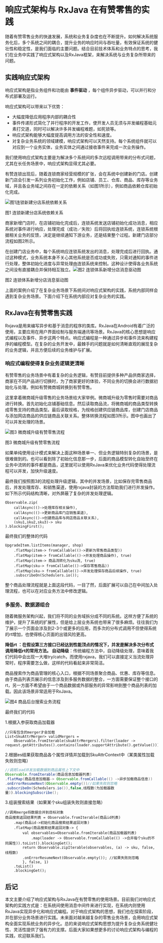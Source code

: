 # 响应式架构与 RxJava 在有赞零售的实践

随着有赞零售业务的快速发展，系统和业务复杂度也在不断提升。如何解决系统服务化后，多个系统之间的耦合，提升业务的响应时间与吞吐量，有效保证系统的健壮性和稳定性，是我们面临的主要问题。结合目前技术体系和业务特点的思考，我们在业务中实践了响应式架构以及RxJava框架，来解决系统与业务复杂所带来的问题。

## 实践响应式架构

响应式架构是指业务组件和功能由 **事件驱动** ，每个组件异步驱动，可以并行和分布式部署及运行。

响应式架构可以带来以下优势：

- 大幅度降低应用程序内部的耦合性
- 事件传递形式简化了并行程序的开发工作，使开发人员无须与并发编程基础元素打交道，同时可以解决许多并发编程难题，如死锁等。
- 响应式架构能够大幅度提高调用方法的安全性和速度。
- 对复杂业务系统的领域建模，响应式架构可以天然支持。每个系统组件就可以对应到一个业务实体，业务实体之间通过接收事件来完成一次业务操作。

我们使用响应式架构主要是为解决多个系统间的多次远程调用带来的分布式问题，尤其在长任务场景中，响应式架构显得尤其必要。

有赞连锁出现后，随着连锁商家经营规模的扩张，会在系统中创建新的门店。创建新门店会引发一系列业务初始化工作，例如店铺、员工、仓库、商品、库存等业务域，并且各业务域之间存在一定的依赖关系（如图1所示），例如商品依赖仓库初始化完成。

![图1连锁新建分店系统依赖关系](assets/FuhwgpWwNs3MCHNFBx5yhypiG_06.png)

图1 连锁新建分店系统依赖关系

商家新增门店时，在店铺初始化完成后，连锁系统发送店铺初始化成功消息，相应系统对事件进行响应，处理完成（成功／失败）后将回执给连锁系统，连锁系统根据相关业务的反馈，决定是继续通知下游业务，还是结束整个过程。新建门店部分流程如图2所示。

在创建门店业务中，每个系统响应连锁系统发出的消息，处理完成后进行回执。通过这种模式，业务系统本身不关心其他系统是否成功或失败，只需对通知的事件进行处理，整体初始化进度与异常处理由连锁系统来控制。这种设计使得各业务系统之间没有直接耦合并保持相互独立。![图2 连锁体系新增分店消息驱动图](assets/FvQENeEJf1Px6hgRcHjABoGdUn9u.png)

图2 连锁体系新增分店消息驱动图

上面的案例介绍了在复杂业务场景下系统间对响应式架构的实践，系统内部同样会遇到复杂业务场景。下面介绍下在系统内部应对复杂业务的实践。

## RxJava在有赞零售实践

Rxjava是用来编写异步和基于消息的程序的类库。RxJava在Android有着广泛的使用，主要应用在用户界面绘制与服务端通讯等场景。RxJava的核心思想是响应式编程以及事件、异步这两个特点。响应式编程是一种通过异步和事件流来构建程序的编程模型。在复杂的业务开发中，最棘手的问题就是如何清晰直观的展现复杂的业务逻辑，并且方便后续的业务维护与扩展。

### 响应式编程使得复杂业务逻辑更清晰

有赞零售的业务场景中有着复杂的业务逻辑，有赞目前提供多种产品供商家选择，商家在不同产品进行切换时，为了商家更好的体验，不同业务的切换会进行数据初始化与处理。例如有赞微商城转换到有赞零售。

这里拿着微商城升级零售的业务场景给大家举例。微商城升级为零售时需要对商品进行转换。首先初始化店铺基础信息。然后读取商品流，将微商城的商品类型转换成零售支持的商品类型。最后读取规格，为规格创建供应链商品库，创建门店商品与添加网店商品的供应链商品关联关系。整体转换流程如图3所示。图中也画出了可以并发处理的场景。

![图3 微商城升级有赞零售流程](assets/FlJDZXn96dIsOCmTxbyM5RqbNblk.png)

图3 微商城升级有赞零售流程

如果单纯使用设计模式来解决上面这种场景单一、但业务逻辑特别复杂的场景，是很难做到的。也可以看到除了初始化信息那一步，后面的商品模型转化自始至终在业务中流转的事件都是商品，这里就可以使用RxJava来优化业务代码使得处理流程可以并发，加快升级速度。

最终我们按照图3的流程处理升级逻辑，其中的并发场景，比如保存完零售商品后，并发处理库存、和销售渠道，使用rxjava封装的方法帮助我们进行并发操作。如下所示代码结构清晰，对外屏蔽了复杂的并发处理逻辑。

```
Observable.zip(
    callAsync(()->处理库存相关操作),
    callAsync(()->更新商品库门店销售渠道),
    callAsync(()->创建商品库与网店商品关联关系),
    (sku1,sku2,sku3)-> sku
).blockingFirst();
```

最终我们的整体的代码

```
UpgradeItem.listItems(manager, shop)
    .flatMap(item-> fromCallable(()->更新为零售商品类型))
    .flatMap(item-> fromCallable(()->并发处理商品操作), true)
    .flatMap(item-> 商品流转化为sku流, true)
    .flatMap(sku-> fromCallable(()->保存零售商品))
    .flatMap(sku-> fromCallable(()->并发处理保存商品后续操作, true)
    .subscribeOn(Schedulers.io());
```

整个商品处理流程就是上面这段代码，一目了然，后面扩展可以自己在中间加入处理流程，也可以在对应业务方法中修改逻辑。

### 多服务、数据源组合

随着微服务架构兴起，我们将不同的业务域拆分成不同的系统。这样方便了系统的维护，提升了系统的扩展性，但是给上层业务系统也带来了很多麻烦。往往我们为了展示一个页面会涉及到2-3个或更多的应用，而多次的分布式调用不但使得系统的rt增加，也使得核心页面的出错风险更高。

**降低rt **：在假设第三方接口已经达到性能顶点的情况下，并发是解决多次分布式调用降低rt的常用方法。** 自动降级**：传统编程方法中，自动降级处理，意味着我们代码中会出现一大堆try/catch，而使用rxjava，我们可以直接定义当流处理异常时，程序需要怎么做，这样的代码看起来非常简洁。

商品搜索作为商品管理的核心入口，根据不同场景聚合商品、优惠、库存等信息。由于商品列表页展示的信息涉及到多服务数据的整合，一方面需要保证整个接口的rt，另一方面不希望由于一个商品数据或外部服务的异常影响到整个商品列表的加载。因此该场景非常适用于RxJava。

![图4 商品后台搜索业务流程](assets/FlgTzZgXrMwSw_ZcjeSOX1lq39y5.png)

最终我们的代码

1.根据入参获取商品加载器

```
//只有包含的merger才会加载
List<SkuAttrMerger> validMergers = 
    Observable.fromIterable(skuAttrMergers).filter(loader -> request.getAttributes().contains(loader.supportAttribute().getValue())).toList().blockingGet();
```

2.根据es结果获取商品各个属性详情并加载到SkuAttrContext中（某类属性加载失败则忽略）

```java
//调用load并发加载数据到商品属性上下文中
Observable.fromIterable(商品信息加载器列表)
.flatMap(商品信息加载器-> Observable.fromCallable(() ->异步加载商品信息))
.onErrorResumeNext(Observable.empty())//如果失败则忽略
.subscribeOn(Schedulers.io()),false,线程数(为加载器数 
量)).blockingSubscribe();
```

3.组装搜索结果（如果某个sku组装失败则直接忽略）

```
//调用merge将数据合并到目标对象
商品搜索返回结果列表 = Observable.fromIterable(商品id列表)
    .map(商品id->初始化商品搜索结果返回对象)
    .flatMap(商品搜索结果返回对象-> {
        val observables=Observable.fromIterable(商品加载器列表)
            .map(loader -> Observable.fromCallable(() ->合并每个sku的不同属性)).toList().blockingGet();
        return Observable.zipIterable(observables, (a) -> sku, false, 线程数)
        .onErrorResumeNext(Observable.empty()); //如果失败则忽略
        }, false, 1)
    .toList()
    .blockingGet();
```

## 后记

本文主要介绍了响应式架构与RxJava在有赞零售的使用场景。目前我们对响应式架构的实践方式是：在系统间使用消息中间件来进行实现，在系统内则使用RxJava实现异步化和响应式编程。对于响应式架构的思想，我们也在探索阶段，并在部分业务场景进行实践。未来面对越来越复杂的零售业务场景，会用响应式架构全面实现系统业务的异步化。总的来说响应式架构思想为提升复杂业务系统健壮性、灵活性提供了强有力的支撑。后面大家如果想更多的讨论响应式架构与编程的实践，欢迎联系我们。
